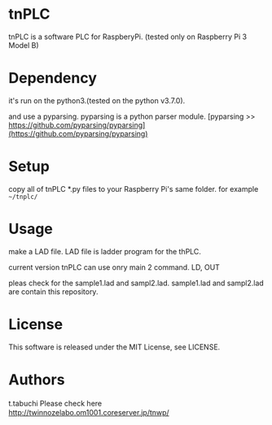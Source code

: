 # tnPLC
tnPLC is a software PLC for RaspberyPi.
(tested only on Raspberry Pi 3 Model B)

# Dependency
it's run on the python3.(tested on the python v3.7.0).

and use a pyparsing. pyparsing is a python parser module.
[pyparsing >> https://github.com/pyparsing/pyparsing](https://github.com/pyparsing/pyparsing)

# Setup
copy all of tnPLC *.py files to your Raspberry Pi's same folder.
for example `~/tnplc/`

# Usage
make a LAD file.
LAD file is ladder program for the thPLC.

current version tnPLC can use onry main 2 command.
LD, OUT

pleas check for the sample1.lad and sampl2.lad.
sample1.lad and sampl2.lad are contain this repository.

# License
This software is released under the MIT License, see LICENSE.

# Authors
t.tabuchi 
Please check here　http://twinnozelabo.om1001.coreserver.jp/tnwp/
